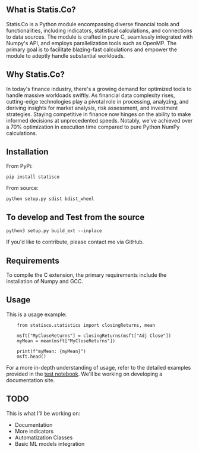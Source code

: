 ## What is Statis.Co?
Statis.Co is a Python module encompassing diverse financial tools and functionalities, 
including indicators, statistical calculations, and connections to data sources. 
The module is crafted in pure C, seamlessly integrated with Numpy's API, and 
employs parallelization tools such as OpenMP. The primary goal is to facilitate 
blazing-fast calculations and empower the module to adeptly handle substantial workloads.


## Why Statis.Co?
In today's finance industry, there's a growing demand for optimized tools to handle 
massive workloads swiftly. As financial data complexity rises, cutting-edge technologies 
play a pivotal role in processing, analyzing, and deriving insights for market analysis, 
risk assessment, and investment strategies. Staying competitive in finance now hinges on 
the ability to make informed decisions at unprecedented speeds. Notably, we've achieved 
over a 70% optimization in execution time compared to pure Python NumPy calculations.


## Installation
From PyPi:
```
pip install statisco
```

From source:
```
python setup.py sdist bdist_wheel
```

## To develop and Test from the source
```
python3 setup.py build_ext --inplace
```
If you'd like to contribute, please contact me via GitHub.

## Requirements
To compile the C extension, the primary requirements include the installation of Numpy and GCC.


## Usage
This is a usage example:
```
    from statisco.statistics import closingReturns, mean

    msft["MyCloseReturns"] = closingReturns(msft["Adj Close"])
    myMean = mean(msft["MyCloseReturns"])

    print(f"myMean: {myMean}")
    msft.head()
```
For a more in-depth understanding of usage, refer to the detailed examples provided in the 
[test notebook](https://github.com/H3cth0r/statis.co/blob/main/test.ipynb).
We'll be working on developing a documentation site.

## TODO
This is what I’ll be working on:
- Documentation
- More indicators
- Automatization Classes
- Basic ML models integration
